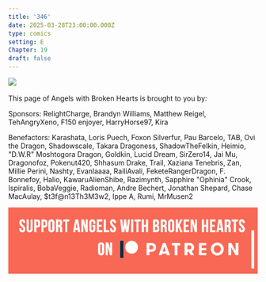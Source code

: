 ```yaml
---
title: '346'
date: 2025-03-28T23:00:00.000Z
type: comics
setting: E
Chapter: 19
draft: false
---
```


![](</uploads/H 11.png>)

This page of Angels with Broken Hearts is brought to you by:

Sponsors: RelightCharge, Brandyn Williams, Matthew Reigel, TehAngryXeno, F150 enjoyer, HarryHorse97, Kira

Benefactors: Karashata, Loris Puech, Foxon Silverfur, Pau Barcelo, TAB, Ovi the Dragon, Shadowscale, Takara Dragoness, ShadowTheFelkin, Heimio, "D.W\.R" Moshtogora Dragon, Goldkin, Lucid Dream, SirZero14, Jai Mu, Dragonofoz, Pokenut420, Shhasum Drake, Trail, Xaziana Tenebris, Zan, Millie Perini, Nashty, Evanlaaaa, RailiAvali, FeketeRangerDragon, F. Bonnefoy, Halio, KawaruAlienShibe, Razimynth, Sapphire "Ophinia" Crook, Ispiralis, BobaVeggie, Radioman, Andre Bechert, Jonathan Shepard, Chase MacAulay, $t3f\@n13Th3M3w2, Ippe A, Rumi, MrMusen2

[![](/uploads/patreon-banner-4.jpg)](http://patreon.com/mbsaunders)
